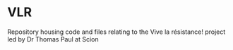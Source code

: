 # VLR
Repository housing code and files relating to the Vive la résistance! project led by Dr Thomas Paul at Scion
